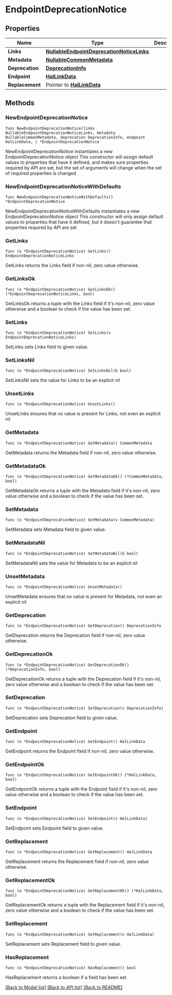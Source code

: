 <!--
Copyright (C) 2020-2023 Arm Limited or its affiliates and Contributors. All rights reserved.
SPDX-License-Identifier: Apache-2.0
-->
# EndpointDeprecationNotice

## Properties

Name | Type | Description | Notes
------------ | ------------- | ------------- | -------------
**Links** | [**NullableEndpointDeprecationNoticeLinks**](EndpointDeprecationNoticeLinks.md) |  | 
**Metadata** | [**NullableCommonMetadata**](CommonMetadata.md) |  | 
**Deprecation** | [**DeprecationInfo**](DeprecationInfo.md) |  | 
**Endpoint** | [**HalLinkData**](HalLinkData.md) |  | 
**Replacement** | Pointer to [**HalLinkData**](HalLinkData.md) |  | [optional] 

## Methods

### NewEndpointDeprecationNotice

`func NewEndpointDeprecationNotice(links NullableEndpointDeprecationNoticeLinks, metadata NullableCommonMetadata, deprecation DeprecationInfo, endpoint HalLinkData, ) *EndpointDeprecationNotice`

NewEndpointDeprecationNotice instantiates a new EndpointDeprecationNotice object
This constructor will assign default values to properties that have it defined,
and makes sure properties required by API are set, but the set of arguments
will change when the set of required properties is changed

### NewEndpointDeprecationNoticeWithDefaults

`func NewEndpointDeprecationNoticeWithDefaults() *EndpointDeprecationNotice`

NewEndpointDeprecationNoticeWithDefaults instantiates a new EndpointDeprecationNotice object
This constructor will only assign default values to properties that have it defined,
but it doesn't guarantee that properties required by API are set

### GetLinks

`func (o *EndpointDeprecationNotice) GetLinks() EndpointDeprecationNoticeLinks`

GetLinks returns the Links field if non-nil, zero value otherwise.

### GetLinksOk

`func (o *EndpointDeprecationNotice) GetLinksOk() (*EndpointDeprecationNoticeLinks, bool)`

GetLinksOk returns a tuple with the Links field if it's non-nil, zero value otherwise
and a boolean to check if the value has been set.

### SetLinks

`func (o *EndpointDeprecationNotice) SetLinks(v EndpointDeprecationNoticeLinks)`

SetLinks sets Links field to given value.


### SetLinksNil

`func (o *EndpointDeprecationNotice) SetLinksNil(b bool)`

 SetLinksNil sets the value for Links to be an explicit nil

### UnsetLinks
`func (o *EndpointDeprecationNotice) UnsetLinks()`

UnsetLinks ensures that no value is present for Links, not even an explicit nil
### GetMetadata

`func (o *EndpointDeprecationNotice) GetMetadata() CommonMetadata`

GetMetadata returns the Metadata field if non-nil, zero value otherwise.

### GetMetadataOk

`func (o *EndpointDeprecationNotice) GetMetadataOk() (*CommonMetadata, bool)`

GetMetadataOk returns a tuple with the Metadata field if it's non-nil, zero value otherwise
and a boolean to check if the value has been set.

### SetMetadata

`func (o *EndpointDeprecationNotice) SetMetadata(v CommonMetadata)`

SetMetadata sets Metadata field to given value.


### SetMetadataNil

`func (o *EndpointDeprecationNotice) SetMetadataNil(b bool)`

 SetMetadataNil sets the value for Metadata to be an explicit nil

### UnsetMetadata
`func (o *EndpointDeprecationNotice) UnsetMetadata()`

UnsetMetadata ensures that no value is present for Metadata, not even an explicit nil
### GetDeprecation

`func (o *EndpointDeprecationNotice) GetDeprecation() DeprecationInfo`

GetDeprecation returns the Deprecation field if non-nil, zero value otherwise.

### GetDeprecationOk

`func (o *EndpointDeprecationNotice) GetDeprecationOk() (*DeprecationInfo, bool)`

GetDeprecationOk returns a tuple with the Deprecation field if it's non-nil, zero value otherwise
and a boolean to check if the value has been set.

### SetDeprecation

`func (o *EndpointDeprecationNotice) SetDeprecation(v DeprecationInfo)`

SetDeprecation sets Deprecation field to given value.


### GetEndpoint

`func (o *EndpointDeprecationNotice) GetEndpoint() HalLinkData`

GetEndpoint returns the Endpoint field if non-nil, zero value otherwise.

### GetEndpointOk

`func (o *EndpointDeprecationNotice) GetEndpointOk() (*HalLinkData, bool)`

GetEndpointOk returns a tuple with the Endpoint field if it's non-nil, zero value otherwise
and a boolean to check if the value has been set.

### SetEndpoint

`func (o *EndpointDeprecationNotice) SetEndpoint(v HalLinkData)`

SetEndpoint sets Endpoint field to given value.


### GetReplacement

`func (o *EndpointDeprecationNotice) GetReplacement() HalLinkData`

GetReplacement returns the Replacement field if non-nil, zero value otherwise.

### GetReplacementOk

`func (o *EndpointDeprecationNotice) GetReplacementOk() (*HalLinkData, bool)`

GetReplacementOk returns a tuple with the Replacement field if it's non-nil, zero value otherwise
and a boolean to check if the value has been set.

### SetReplacement

`func (o *EndpointDeprecationNotice) SetReplacement(v HalLinkData)`

SetReplacement sets Replacement field to given value.

### HasReplacement

`func (o *EndpointDeprecationNotice) HasReplacement() bool`

HasReplacement returns a boolean if a field has been set.


[[Back to Model list]](../README.md#documentation-for-models) [[Back to API list]](../README.md#documentation-for-api-endpoints) [[Back to README]](../README.md)


